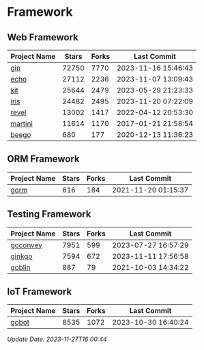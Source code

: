 # Framework

## Web Framework
| Project Name | Stars | Forks | Last Commit |
| ------------ | ----- | ----- | ----------- |
| [gin](https://github.com/gin-gonic/gin) | 72750 | 7770 | 2023-11-16 15:46:43 |
| [echo](https://github.com/labstack/echo) | 27112 | 2236 | 2023-11-07 13:09:43 |
| [kit](https://github.com/go-kit/kit) | 25644 | 2479 | 2023-05-29 21:23:33 |
| [iris](https://github.com/kataras/iris) | 24482 | 2495 | 2023-11-20 07:22:09 |
| [revel](https://github.com/revel/revel) | 13002 | 1417 | 2022-04-12 20:53:30 |
| [martini](https://github.com/go-martini/martini) | 11614 | 1170 | 2017-01-21 21:58:54 |
| [beego](https://github.com/astaxie/beego) | 680 | 177 | 2020-12-13 11:36:23 |

## ORM Framework
| Project Name | Stars | Forks | Last Commit |
| ------------ | ----- | ----- | ----------- |
| [gorm](https://github.com/jinzhu/gorm) | 616 | 184 | 2021-11-20 01:15:37 |

## Testing Framework
| Project Name | Stars | Forks | Last Commit |
| ------------ | ----- | ----- | ----------- |
| [goconvey](https://github.com/smartystreets/goconvey) | 7951 | 599 | 2023-07-27 16:57:29 |
| [ginkgo](https://github.com/onsi/ginkgo) | 7594 | 672 | 2023-11-11 17:56:58 |
| [goblin](https://github.com/franela/goblin) | 887 | 79 | 2021-10-03 14:34:22 |

## IoT Framework
| Project Name | Stars | Forks | Last Commit |
| ------------ | ----- | ----- | ----------- |
| [gobot](https://github.com/hybridgroup/gobot) | 8535 | 1072 | 2023-10-30 16:40:24 |

*Update Date: 2023-11-27T16:00:44*